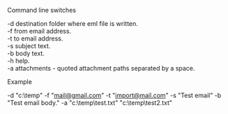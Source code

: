 Command line switches

-d destination folder where eml file is written.  
-f from email address.  
-t to email address.  
-s subject text.  
-b body text.  
-h help.  
-a attachments - quoted attachment paths separated by a space.  

Example

-d "c:\temp" -f "mail@gmail.com" -t "import@mail.com" -s "Test email" -b "Test email body." -a "c:\temp\test.txt" "c:\temp\test2.txt"
